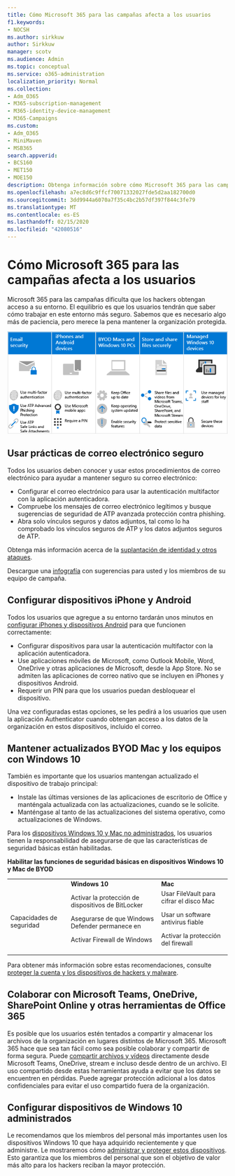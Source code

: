 ```yaml
---
title: Cómo Microsoft 365 para las campañas afecta a los usuarios
f1.keywords:
- NOCSH
ms.author: sirkkuw
author: Sirkkuw
manager: scotv
ms.audience: Admin
ms.topic: conceptual
ms.service: o365-administration
localization_priority: Normal
ms.collection:
- Adm_O365
- M365-subscription-management
- M365-identity-device-management
- M365-Campaigns
ms.custom:
- Adm_O365
- MiniMaven
- MSB365
search.appverid:
- BCS160
- MET150
- MOE150
description: Obtenga información sobre cómo Microsoft 365 para las campañas afecta a los usuarios.
ms.openlocfilehash: a7ec8d6c9ffcf70071332027fde5d2aa182700d0
ms.sourcegitcommit: 3dd9944a6070a7f35c4bc2b57df397f844c3fe79
ms.translationtype: MT
ms.contentlocale: es-ES
ms.lasthandoff: 02/15/2020
ms.locfileid: "42080516"
---
```

# <a name="how-microsoft-365-for-campaigns-affects-your-users"></a>Cómo Microsoft 365 para las campañas afecta a los usuarios

Microsoft 365 para las campañas dificulta que los hackers obtengan acceso a su entorno. El equilibrio es que los usuarios tendrán que saber cómo trabajar en este entorno más seguro. Sabemos que es necesario algo más de paciencia, pero merece la pena mantener la organización protegida.

![Ilustración que resume los puntos clave desde abajo para iPhone, dispositivos Android, Mac, Windows 10, uso compartido y personal clave](../media/M365-democracy-Users_700px.png)

## <a name="use-secure-email-practices"></a>Usar prácticas de correo electrónico seguro
Todos los usuarios deben conocer y usar estos procedimientos de correo electrónico para ayudar a mantener seguro su correo electrónico:
- Configurar el correo electrónico para usar la autenticación multifactor con la aplicación autenticadora.
- Compruebe los mensajes de correo electrónico legítimos y busque sugerencias de seguridad de ATP avanzada protección contra phishing.
- Abra solo vínculos seguros y datos adjuntos, tal como lo ha comprobado los vínculos seguros de ATP y los datos adjuntos seguros de ATP.

Obtenga más información acerca de la [suplantación de identidad y otros ataques](m365-campaigns-phishing-and-attacks.md). 

Descargue una [infografía](m365-campaigns-protect-campaign-infographic.md) con sugerencias para usted y los miembros de su equipo de campaña.

## <a name="set-up-iphones-and-android-devices"></a>Configurar dispositivos iPhone y Android
Todos los usuarios que agregue a su entorno tardarán unos minutos en [configurar iPhones y dispositivos Android](../business/set-up-mobile-devices.md?toc=%2Fmicrosoft-365%2Fcampaigns%2Ftoc.json) para que funcionen correctamente:
- Configurar dispositivos para usar la autenticación multifactor con la aplicación autenticadora.
- Use aplicaciones móviles de Microsoft, como Outlook Mobile, Word, OneDrive y otras aplicaciones de Microsoft, desde la App Store. No se admiten las aplicaciones de correo nativo que se incluyen en iPhones y dispositivos Android. 
- Requerir un PIN para que los usuarios puedan desbloquear el dispositivo.

Una vez configuradas estas opciones, se les pedirá a los usuarios que usen la aplicación Authenticator cuando obtengan acceso a los datos de la organización en estos dispositivos, incluido el correo. 

## <a name="keep-byod-macs-and-windows-10-pcs-fresh"></a>Mantener actualizados BYOD Mac y los equipos con Windows 10 
También es importante que los usuarios mantengan actualizado el dispositivo de trabajo principal:
- Instale las últimas versiones de las aplicaciones de escritorio de Office y manténgala actualizada con las actualizaciones, cuando se le solicite. 
- Manténgase al tanto de las actualizaciones del sistema operativo, como actualizaciones de Windows.

Para los [dispositivos Windows 10 y Mac no administrados](m365-campaigns-protect-pcs-macs.md), los usuarios tienen la responsabilidad de asegurarse de que las características de seguridad básicas están habilitadas.

**Habilitar las funciones de seguridad básicas en dispositivos Windows 10 y Mac de BYOD**

||||
|:-----|:-----|:------|
||**Windows 10**|**Mac**|
|Capacidades de seguridad|Activar la protección de dispositivos de BitLocker<p><p> Asegurarse de que Windows Defender permanece en <p>Activar Firewall de Windows| Usar FileVault para cifrar el disco Mac <p><p>Usar un software antivirus fiable <p>Activar la protección del firewall|

Para obtener más información sobre estas recomendaciones, consulte [proteger la cuenta y los dispositivos de hackers y malware](https://support.office.com/article/Protect-your-account-and-devices-from-hackers-and-malware-066d6216-a56b-4f90-9af3-b3a1e9a327d6#ID0EAABAAA=Windows_10).

## <a name="collaborate-using-microsoft-teams-onedrive-sharepoint-online-and-other-office-365-tools"></a>Colaborar con Microsoft Teams, OneDrive, SharePoint Online y otras herramientas de Office 365
Es posible que los usuarios estén tentados a compartir y almacenar los archivos de la organización en lugares distintos de Microsoft 365. Microsoft 365 hace que sea tan fácil como sea posible colaborar y compartir de forma segura. Puede [compartir archivos y vídeos](share-files-and-videos.md) directamente desde Microsoft Teams, OneDrive, stream e incluso desde dentro de un archivo. El uso compartido desde estas herramientas ayuda a evitar que los datos se encuentren en pérdidas. Puede agregar protección adicional a los datos confidenciales para evitar el uso compartido fuera de la organización. 


## <a name="set-up-managed-windows-10-devices"></a>Configurar dispositivos de Windows 10 administrados
Le recomendamos que los miembros del personal más importantes usen los dispositivos Windows 10 que haya adquirido recientemente y que administre. Le mostraremos cómo [administrar y proteger estos dispositivos](../business/set-up-windows-devices.md?toc=/microsoft-365/campaigns/toc.json). Esto garantiza que los miembros del personal que son el objetivo de valor más alto para los hackers reciban la mayor protección. 
